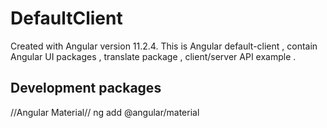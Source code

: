 # DefaultClient

Created with Angular version 11.2.4.
This is Angular default-client  , contain Angular UI packages , translate package , client/server API example . 

## Development packages

//Angular Material//
ng add @angular/material


